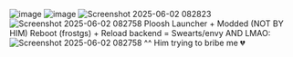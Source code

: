 ![image](https://github.com/user-attachments/assets/0eaec30a-30d8-48f0-b6e1-22e3f8632895)
![image](https://github.com/user-attachments/assets/6c60ebf6-ed41-40cd-8b91-b9b3faf15f27)
![Screenshot 2025-06-02 082823](https://github.com/user-attachments/assets/705d7ecd-8297-4000-a5c0-7e699e307006)
![Screenshot 2025-06-02 082758](https://github.com/user-attachments/assets/d1d2f68b-ee47-4533-a541-be453bb0bc7b)
Ploosh Launcher + Modded (NOT BY HIM) Reboot (frostgs) + Reload backend = Swearts/envy
AND LMAO: 
![Screenshot 2025-06-02 082758](https://github.com/user-attachments/assets/ffcde032-89a6-4cd6-9569-b24ca7cf842e)
^^ Him trying to bribe me 💔
